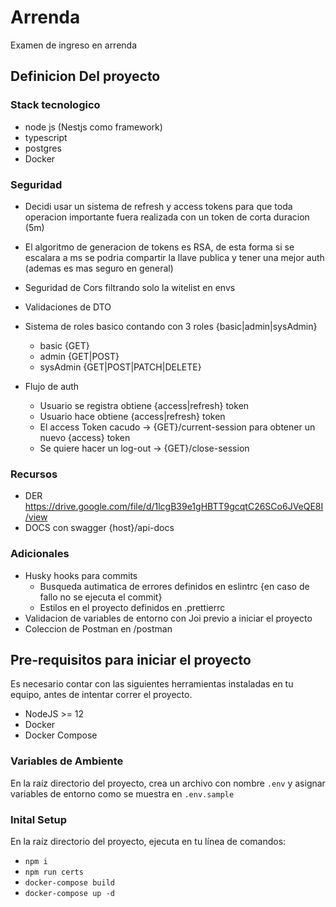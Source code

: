 # Arrenda

Examen de ingreso en arrenda

## Definicion Del proyecto

### Stack tecnologico

- node js (Nestjs como framework)
- typescript
- postgres
- Docker

### Seguridad

- Decidi usar un sistema de refresh y access tokens para que toda operacion importante fuera realizada con un token de corta duracion (5m)
- El algoritmo de generacion de tokens es RSA, de esta forma si se escalara a ms se podria compartir la llave publica y tener una mejor auth (ademas es mas seguro en general)
- Seguridad de Cors filtrando solo la witelist en envs
- Validaciones de DTO
- Sistema de roles basico contando con 3 roles {basic|admin|sysAdmin}

  - basic {GET}
  - admin {GET|POST}
  - sysAdmin {GET|POST|PATCH|DELETE}

- Flujo de auth
  - Usuario se registra obtiene {access|refresh} token
  - Usuario hace obtiene {access|refresh} token
  - El access Token cacudo -> {GET}/current-session para obtener un nuevo {access} token
  - Se quiere hacer un log-out -> {GET}/close-session

### Recursos

- DER https://drive.google.com/file/d/1lcgB39e1gHBTT9gcqtC26SCo6JVeQE8I/view
- DOCS con swagger {host}/api-docs

### Adicionales

- Husky hooks para commits
  - Busqueda autimatica de errores definidos en eslintrc {en caso de fallo no se ejecuta el commit}
  - Estilos en el proyecto definidos en .prettierrc
- Validacion de variables de entorno con Joi previo a iniciar el proyecto
- Coleccion de Postman en /postman

## Pre-requisitos para iniciar el proyecto

Es necesario contar con las siguientes herramientas instaladas en tu equipo, antes de intentar correr el proyecto.

- NodeJS >= 12
- Docker
- Docker Compose

### Variables de Ambiente

En la raíz directorio del proyecto, crea un archivo con nombre `.env` y asignar variables de entorno como se muestra en `.env.sample`

### Inital Setup

En la raíz directorio del proyecto, ejecuta en tu línea de comandos:

- `npm i`
- `npm run certs`
- `docker-compose build`
- `docker-compose up -d`

